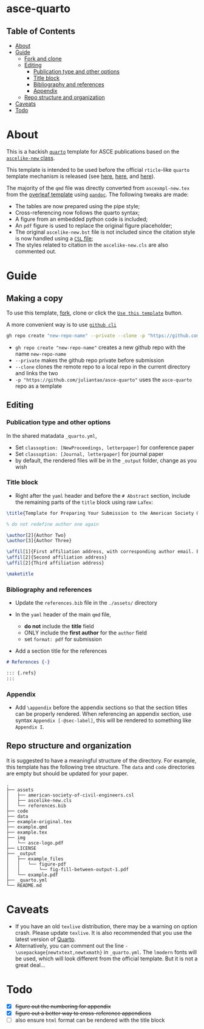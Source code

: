 # asce-quarto

## Table of Contents

 * [About](#about)
 * [Guide](#guide)
    * [Fork and clone](#fork-and-clone)
    * [Editing](#editing)
       * [Publication type and other options](#publication-type-and-other-options)
       * [Title block](#title-block)
       * [Bibliography and references](#bibliography-and-references)
       * [Appendix](#appendix)
    * [Repo structure and organization](#repo-structure-and-organization)
 * [Caveats](#caveats)
 * [Todo](#todo)

# About

This is a hackish [`quarto`](https://quarto.org/) template for ASCE publications based on the [`ascelike-new` class](https://www.overleaf.com/latex/templates/template-for-preparing-your-submission-to-the-american-society-of-civil-engineers-asce/pbwcqsvndpty).

This template is intended to be used before the official `rticle`-like `quarto` template mechanism is released (see [here](https://quarto.org/docs/faq/rmarkdown.html#i-use-x-bookdown-blogdown-etc..-what-is-the-quarto-equivalent), [here](https://github.com/quarto-dev/quarto-cli/issues/170), and [here](https://github.com/quarto-dev/quarto-cli/discussions/983#discussioncomment-2823436)).

The majority of the `qmd` file was directly converted from `ascexmpl-new.tex` from the [overleaf template](https://www.overleaf.com/latex/templates/template-for-preparing-your-submission-to-the-american-society-of-civil-engineers-asce/pbwcqsvndpty) using [`pandoc`](https://pandoc.org/). 
The following tweaks are made:

* The tables are now prepared using the pipe style;
* Cross-referencing now follows the quarto syntax; 
* A figure from an embedded python code is included;
* An `pdf` figure is used to replace the original figure placeholder;
* The original `ascelike-new.bst` file is not included since the citation style is now handled using a [`CSL` file](https://www.zotero.org/styles/american-society-of-civil-engineers?source=1);
* The styles related to citation in the `ascelike-new.cls` are also commented out.

# Guide

## Making a copy

To use this template, [fork](https://github.com/juliantao/asce-quarto/fork), clone or click the [`Use this template`](https://github.com/juliantao/asce-quarto/generate) button. 

A more convenient way is to use [`github cli`](https://cli.github.com/)

```bash
gh repo create "new-repo-name" --private --clone -p "https://github.com/juliantao/asce-quarto"
```

  * `gh repo create "new-repo-name"` creates a new github repo with the name `new-repo-name` 
  * `--private` makes the github repo private before submission
  * `--clone` clones the remote repo to a local repo in the current directory and links the two
  * `-p "https://github.com/juliantao/asce-quarto"` uses the `asce-quarto` repo as a template

## Editing

### Publication type and other options

In the shared matadata `_quarto.yml`,
  * Set `classoption: [NewProceedings, letterpaper]` for conference paper
  * Set `classoption: [Journal, letterpaper]` for journal paper
  * by default, the rendered files will be in the `_output` folder, change as you wish

### Title block

* Right after the `yaml` header and before the `# Abstract` section, include the remaining parts of the `title` block using raw `LaTex`:

```latex
\title{Template for Preparing Your Submission to the American Society Of Civil Engineers (ASCE)}

% do not redefine author one again

\author[2]{Author Two}
\author[3]{Author Three}

\affil[1]{First affiliation address, with corresponding author email. Email: author.one@email.com}
\affil[2]{Second affiliation address}
\affil[2]{Third affiliation address}

\maketitle
```

### Bibliography and references

* Update the `references.bib` file in the `./assets/` directory

* In the `yaml` header of the main `qmd` file, 
  * **do not** include the **title** field
  * ONLY include the **first author** for the `author` field
  * set `format: pdf` for submission

* Add a section title for the references

```markdown
# References {-}

::: {.refs}
:::
```

### Appendix

* Add `\appendix` before the appendix sections so that the section titles can be properly rendered. 
  When referencing an appendix section, use syntax `Appendix [-@sec-label]`, this will be rendered to something like `Appendix I`.

## Repo structure and organization

It is suggested to have a meaningful structure of the directory. 
For example, this template has the following tree structure.
The `data` and `code` directories are empty but should be updated for your paper.

```
.
├── assets
│   ├── american-society-of-civil-engineers.csl
│   ├── ascelike-new.cls
│   └── references.bib
├── code
├── data
├── example-original.tex
├── example.qmd
├── example.tex
├── img
│   └── asce-logo.pdf
├── LICENSE
├── _output
│   ├── example_files
│   │   └── figure-pdf
│   │       └── fig-fill-between-output-1.pdf
│   └── example.pdf
├── _quarto.yml
└── README.md
```

# Caveats

* If you have an old `texlive` distribution, there may be a warning on option crash. Please update `texlive`. It is also recommended that you use the latest version of [Quarto](https://quarto.org/docs/get-started/).
* Alternatively, you can comment out the line `- \usepackage{newtxtext,newtxmath}` in `_quarto.yml`. 
The `lmodern` fonts will be used, which will look different from the official template.
But it is not a great deal...

# Todo

- [x] ~~figure out the numbering for appendix~~
- [x] ~~figure out a better way to cross-reference appendices~~
- [ ] also ensure `html` format can be rendered with the title block
